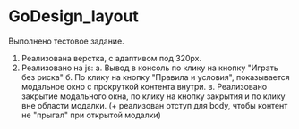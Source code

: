 # GoDesign_layout
Выполнено тестовое задание.

1. Реализована верстка, с адаптивом под 320px.
2. Реализовано на js:
    a. Вывод в консоль по клику на кнопку "Играть без риска"
    б. По клику на кнопку "Правила и условия", показывается модальное окно с прокруткой контента внутри.
    в. Реализовано закрытие модального окна, по клику на кнопку закрытия и по клику вне области модалки.
             (+ реализован отступ для body, чтобы контент не "прыгал" при открытой модалки) 
    

